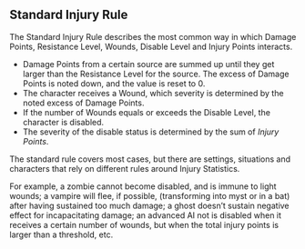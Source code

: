 ## Standard Injury Rule

The Standard Injury Rule describes the most common way in which Damage Points,
Resistance Level, Wounds, Disable Level and Injury Points interacts.

* Damage Points from a certain source are summed up until they get larger than
  the Resistance Level for the source. The excess of Damage Points is noted down,
  and the value is reset to 0.
* The character receives a Wound, which severity is determined by the noted
  excess of Damage Points.
* If the number of Wounds equals or exceeds the Disable Level, the character is
  disabled. 
* The severity of the disable status is determined by the sum of *Injury Points*.

The standard rule covers most cases, but there are settings, situations and
characters that rely on different rules around Injury Statistics.

For example, a zombie cannot become disabled, and is immune to light wounds; a
vampire will flee, if possible, (transforming into myst or in a bat) after
having sustained too much damage; a ghost doesn’t sustain negative effect for
incapacitating damage; an advanced AI not is disabled when it receives a certain
number of wounds, but when the total injury points is larger than a threshold,
etc.



